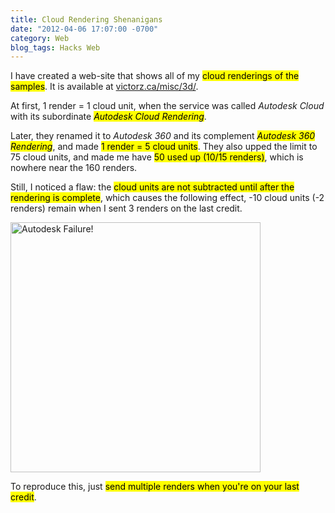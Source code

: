 ```yaml
---
title: Cloud Rendering Shenanigans
date: "2012-04-06 17:07:00 -0700"
category: Web
blog_tags: Hacks Web
---
```

I have created a web-site that shows all of my <mark>cloud renderings of the samples</mark>. It is available at [victorz.ca/misc/3d/](https://victorz.ca/misc/3d/).

At first, 1 render = 1 cloud unit, when the service was called *Autodesk Cloud* with its subordinate <mark>*Autodesk Cloud Rendering*</mark>.

Later, they renamed it to *Autodesk 360* and its complement <mark>*Autodesk 360 Rendering*</mark>, and made <mark>1 render = 5 cloud units</mark>. They also upped the limit to 75 cloud units, and made me have <mark>50 used up (10/15 renders)</mark>, which is nowhere near the 160 renders.

Still, I noticed a flaw: the <mark>cloud units are not subtracted until after the rendering is complete</mark>, which causes the following effect, -10 cloud units (-2 renders) remain when I sent 3 renders on the last credit.

<div class="img-center">
<img src="{{assets}}victorz/blog_images/2012/auto-lulz.png" width="400" alt="Autodesk Failure!" />
</div>

To reproduce this, just <mark>send multiple renders when you're on your last credit</mark>.
